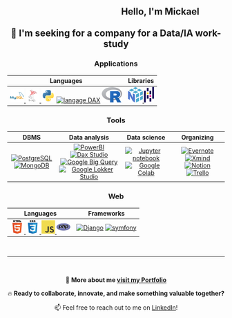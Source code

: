 <h2 Align="center"><b><svg xmlns="https://cdn.jsdelivr.net/gh/twitter/twemoji@14.0.2/assets/svg/"
        viewBox="0 0 72 72"
        width="200" height="200">
        <!-- Import du path de Twemoji -->
        <g id="hand" transform="rotate(-10 36 36)">
        <path fill="#FFD983" d="..." />
        <!-- (copie ici le contenu du SVG téléchargé) -->
        </g>
        <!-- Animation de rotation de la main -->
        <animateTransform xlink:href="#hand"attributeName="transform"type="rotate"values="-10 36 36;10 36 36;-10 36 36"dur="2s"repeatCount="indefinite"/></svg>
Hello, I'm Mickael</b><br><br>
🚀 I'm seeking for a company for a Data/IA work-study<br></h2>
<!-- <div align="center"><a href="https://github.com/MiKL5/artificialIntelligence"><img src="assets/hedgehog.jpg" height="300" alt="This is an ai-art"></a> -->
<div Align="center"><h3><b>Applications</b></h1>

Languages | Libraries
:-:|:-:
<a href="https://github.com/MiKL5/afpaDev"><!--<img src="https://www.vectorlogo.zone/logos/mariadb/mariadb-icon.svg" alt="mariadb" width="32" height="auto">--> <img src="https://raw.githubusercontent.com/devicons/devicon/master/icons/mysql/mysql-original-wordmark.svg" alt="MySql et Maria DB" width="32" height="auto"> </a> <a href="https://github.com/MiKL5/SQLserver/"><img src="assets/1982164.svg" alt="t-sql" width="32" height="auto"> </a> <a href="https://github.com/MiKL5/Python"><img src="https://raw.githubusercontent.com/devicons/devicon/master/icons/python/python-original.svg" alt="python" width="32" height="auto"  pointer-events="none"></a> <!--<a href="https://github.com/MiKL5/Python"><img src="https://raw.githubusercontent.com/MiKL5/PowerBI/refs/heads/master/assets/m.png" alt="langage M" height="32" height="auto"  pointer-events="none"></a>--> <a href="https://github.com/MiKL5/PowerBI"><img src="https://upload.wikimedia.org/wikipedia/commons/b/b9/DAX_logo.svg" alt="langage DAX" height="32" height="auto"  pointer-events="none"></a> <!-- <a href="https://github.com/MiKL5/devAppli"><img src="assets/swift.png" alt="Langage Swift" height="36px"></a> --> <a href="#"><img src="assets/r.svg.png" alt="Langage R" height="36px"></a> | <a href="#"> <img src="assets/NumPy.svg" alt="Bibliothèque Numpy" height="36px"> <img src="assets/Pandas.svg" alt="Bibliothèque Pandas" height="36px"> </a> </div>
<h3><b>Tools</b></h1>

DBMS | Data analysis | Data science | Organizing
:-:|:-:|:-:|:-:
<a href="https://github.com/MiKL5/PostgreSQL/"> <img src="https://upload.wikimedia.org/wikipedia/commons/thumb/2/29/Postgresql_elephant.svg/langfr-1920px-Postgresql_elephant.svg.png" alt="PostgreSQL" width="32" height=auto  pointer-events="none" /> </a> <!--<a href="https://github.com/MiKL5/TSQL"><img src="https://www.svgrepo.com/show/303229/microsoft-sql-server-logo.svg" alt="SQL Server" width="32"></a>--> <a href="https://github.com/MiKL5/MongoDB"> <img src="https://github.com/MiKL5/Business_Intelligence/raw/master/assets/mongodb_original_logo_icon_146424.svg" alt="MongoDB" width=auto height="32"  pointer-events="none" /> </a> | <a href="https://github.com/MiKL5/PowerBI/"> <img src="https://upload.wikimedia.org/wikipedia/commons/c/cf/New_Power_BI_Logo.svg" alt="PowerBI" width="32" height="auto" pointer-events="none" /> </a> <a href="https://github.com/MiKL5/PowerBI/"> <img src="https://daxstudio.org/img/daxstudio-logo-light.svg" alt="Dax Studio" width="32" height="auto" pointer-events="none" /> </a> <a href="#"> <img src="https://www.gstatic.com/bricks/image/d1a2346b57ea1c97bc4f8f01f289616f45c33d66bcd5b1372252fce3533cae4a.svg" alt="Google Big Query" height="36px"><img src="https://www.gstatic.com/analytics-lego/svg/ic_looker_studio.svg" alt="Google Lokker Studio" height="36px"> </a> | <a href ="#"><img src="https://upload.wikimedia.org/wikipedia/commons/3/38/Jupyter_logo.svg" alt="Jupyter notebook" width="32"><img src="https://upload.wikimedia.org/wikipedia/commons/d/d0/Google_Colaboratory_SVG_Logo.svg" alt="Google Colab" height="32"></a> | <a href="#"> <img src="https://www.svgrepo.com/download/475648/evernote-color.svg" alt="Evernote" width="32" height="auto"  pointer-events="none" /> <img src="https://assets.xmind.net/www/assets/images/xmind2022/xmind2022-logo-c945ae44d8.svg" alt="Xmind" width="32" height="auto"  pointer-events="none" /> <img src="https://www.svgrepo.com/download/452076/notion.svg" alt="Notion" width="32" height="auto"  pointer-events="none" /> <img src="https://www.svgrepo.com/download/303635/trello-logo.svg" alt="Trello" width="32" height="auto" pointer-events="none" /> </a></div>
<!-- <a href="#"><img src="https://upload.wikimedia.org/wikipedia/commons/4/4f/PhpMyAdmin_logo.svg" alt="phpmyadmin" width="32" height="auto" pointer-events="none" /> <img src="https://dbeaver.io/wp-content/uploads/2015/09/beaver-head.png" alt="Dbeaver" width=36 height=auto  pointer-events="none" /></a> -->
<h3><b>Web</b></h1>

Languages | Frameworks
:-:|:-:
<a href="https://github.com/MiKL5/afpaDev"> <img src="https://raw.githubusercontent.com/devicons/devicon/master/icons/html5/html5-original-wordmark.svg" alt="html5" width="32" height="32"  pointer-events="none" /> <img src="https://raw.githubusercontent.com/devicons/devicon/master/icons/css3/css3-original-wordmark.svg" alt="css3" width="32" height="32"  pointer-events="none" /> <img src="https://raw.githubusercontent.com/devicons/devicon/master/icons/javascript/javascript-original.svg" alt="javaScript" width="32" height="32"  pointer-events="none" /> </a> <a href="#"><img src="https://raw.githubusercontent.com/devicons/devicon/master/icons/php/php-original.svg" alt="php" width="32" height="auto"></a> | <a href="#"><img src="https://www.djangoproject.com/m/img/logos/django-logo-negative.svg" alt="Django" height="36px"></a> <a href="https://github.com/MiKL5/afpaDevSymfony"><img src="https://symfony.com/logos/symfony_black_03.svg" alt="symfony" width="32" height="auto"></a></div>
<br>
<hr><br>

🔗 **More about me [visit my Portfolio](https://mikl5.github.io/home/)**

🔥 **Ready to collaborate, innovate, and make something valuable together?**

📫 Feel free to reach out to me on [LinkedIn](https://www.linkedin.com/in/mikl5/)!